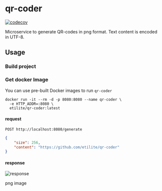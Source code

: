 # qr-coder
[![codecov](https://codecov.io/gh/etilite/qr-coder/graph/badge.svg?token=A70ZRV50JV)](https://codecov.io/gh/etilite/qr-coder)

Microservice to generate QR-codes in png format.
Text content is encoded in UTF-8.

## Usage
### Build project
### Get docker Image
You can use pre-built Docker images to run `qr-coder`
```
docker run -it --rm -d -p 8080:8080 --name qr-coder \
  -e HTTP_ADDR=:8080 \
  etilite/qr-coder:latest
```

#### request 
`POST http://localhost:8080/generate`
```json
{
    "size": 256,
    "content": "https://github.com/etilite/qr-coder"
}
```
#### response
![response](https://github.com/etilite/qr-coder/assets/39223859/bd1c0946-905f-4244-9027-279e795bbdb3)

png image